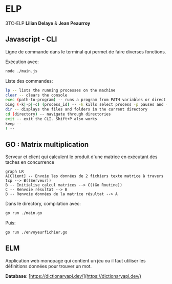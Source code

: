 
# ELP
3TC-ELP **Lilian Delaye** &amp; **Jean Peaurroy**


## Javascript - CLI
Ligne de commande dans le terminal qui permet de faire diverses fonctions.

Exécution avec:
```sh
node ./main.js
```

Liste des commandes:
```sh
lp -- lists the running processes on the machine
clear -- clears the console
exec (path-to-program) -- runs a program from PATH variables or direct path
bing (-k|-p|-c) (process_id) -- -k kills select process -p pauses and -c resumes
dir -- displays the files and folders in the current directory
cd (directory) -- navigate through directories
exit -- exit the CLI. Shift+P also works
keep --
! --
```

## GO : Matrix multiplication

Serveur et client qui calculent le produit d'une matrice en exécutant des taches en concurrence

```mermaid
graph LR
A[Client] -- Envoie les données de 2 fichiers texte matrice à travers tcp --> B((Serveur))
B -- Initialise calcul matrices --> C((Go Routine))
C -- Renvoie résultat --> B
B -- Renvoie données de la matrice résultat --> A

```

Dans le directory, compilation avec:
```sh
go run ./main.go
```

Puis:

```sh
go run ./envoyeurfichier.go
```

## ELM
Application web monopage qui contient un jeu ou il faut utiliser les définitions données pour trouver un mot.

**Database**: [https://dictionaryapi.dev/](https://dictionaryapi.dev/)
